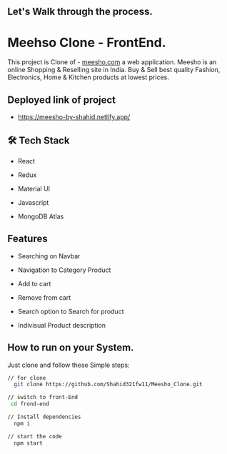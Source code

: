 ## Let's Walk through the process.
# Meehso Clone - FrontEnd.

This project is Clone of - [meesho.com](https://meesho.com/) a web application.
Meesho is an online Shopping & Reselling site in India.
Buy & Sell best quality Fashion, Electronics, Home & Kitchen products at lowest prices.
## Deployed link of project
- https://meesho-by-shahid.netlify.app/


## 🛠 Tech Stack

- React

- Redux

- Material UI

- Javascript

- MongoDB Atlas


## Features
- Searching on Navbar

- Navigation to Category Product 

- Add to cart 

- Remove from cart 

- Search option to Search for product

- Indivisual Product description
## How to run on your System.

Just clone and follow these Simple steps:
```bash
// for clone 
  git clone https://github.com/Shahid321fw11/Meesho_Clone.git

// switch to front-End
 cd frond-end

// Install dependencies 
  npm i

// start the code
  npm start
```

    